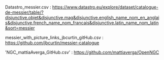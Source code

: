 Datastro_messier.csv : https://www.datastro.eu/explore/dataset/catalogue-de-messier/table/?disjunctive.objet&disjunctive.mag&disjunctive.english_name_nom_en_anglais&disjunctive.french_name_nom_francais&disjunctive.latin_name_nom_latin&sort=messier

messier_with_picture_links_jbcurtin_gitHub.csv : https://github.com/jbcurtin/messier-catalogue

'NGC_mattiaAverga_GitHub.csv' : https://github.com/mattiaverga/OpenNGC
